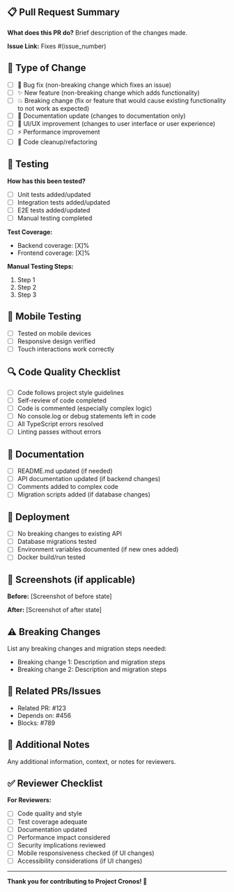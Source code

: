 ## 📋 Pull Request Summary

**What does this PR do?**
Brief description of the changes made.

**Issue Link:** Fixes #(issue_number)

## 🔄 Type of Change

- [ ] 🐛 Bug fix (non-breaking change which fixes an issue)
- [ ] ✨ New feature (non-breaking change which adds functionality)
- [ ] 💥 Breaking change (fix or feature that would cause existing functionality to not work as expected)
- [ ] 📝 Documentation update (changes to documentation only)
- [ ] 🎨 UI/UX improvement (changes to user interface or user experience)
- [ ] ⚡ Performance improvement
- [ ] 🧹 Code cleanup/refactoring

## 🧪 Testing

**How has this been tested?**

- [ ] Unit tests added/updated
- [ ] Integration tests added/updated
- [ ] E2E tests added/updated
- [ ] Manual testing completed

**Test Coverage:**

- Backend coverage: [X]%
- Frontend coverage: [X]%

**Manual Testing Steps:**

1. Step 1
2. Step 2
3. Step 3

## 📱 Mobile Testing

- [ ] Tested on mobile devices
- [ ] Responsive design verified
- [ ] Touch interactions work correctly

## 🔍 Code Quality Checklist

- [ ] Code follows project style guidelines
- [ ] Self-review of code completed
- [ ] Code is commented (especially complex logic)
- [ ] No console.log or debug statements left in code
- [ ] All TypeScript errors resolved
- [ ] Linting passes without errors

## 📖 Documentation

- [ ] README.md updated (if needed)
- [ ] API documentation updated (if backend changes)
- [ ] Comments added to complex code
- [ ] Migration scripts added (if database changes)

## 🚀 Deployment

- [ ] No breaking changes to existing API
- [ ] Database migrations tested
- [ ] Environment variables documented (if new ones added)
- [ ] Docker build/run tested

## 📸 Screenshots (if applicable)

**Before:**
[Screenshot of before state]

**After:**
[Screenshot of after state]

## ⚠️ Breaking Changes

List any breaking changes and migration steps needed:

- Breaking change 1: Description and migration steps
- Breaking change 2: Description and migration steps

## 🔗 Related PRs/Issues

- Related PR: #123
- Depends on: #456
- Blocks: #789

## 📝 Additional Notes

Any additional information, context, or notes for reviewers.

## ✅ Reviewer Checklist

**For Reviewers:**

- [ ] Code quality and style
- [ ] Test coverage adequate
- [ ] Documentation updated
- [ ] Performance impact considered
- [ ] Security implications reviewed
- [ ] Mobile responsiveness checked (if UI changes)
- [ ] Accessibility considerations (if UI changes)

---

**Thank you for contributing to Project Cronos! 🙏**
